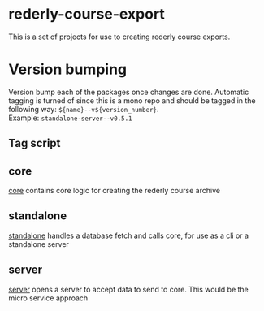 # rederly-course-export
This is a set of projects for use to creating rederly course exports.

# Version bumping
Version bump each of the packages once changes are done. Automatic tagging is turned of since this is a mono repo and should be tagged in the following way: `${name}--v${version_number}`.  
Example: `standalone-server--v0.5.1`

## Tag script
## core
[core](./core) contains core logic for creating the rederly course archive

## standalone
[standalone](./standalone) handles a database fetch and calls core, for use as a cli or a standalone server

## server
[server](./server) opens a server to accept data to send to core. This would be the micro service approach
